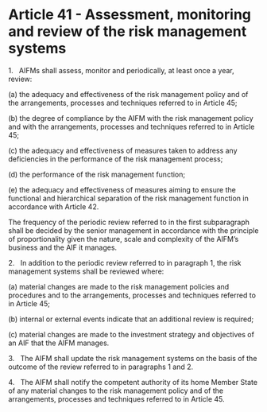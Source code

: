 # Article 41 - Assessment, monitoring and review of the risk management systems


1.   AIFMs shall assess, monitor and periodically, at least once a year, review:

(a) the adequacy and effectiveness of the risk management policy and of the arrangements, processes and techniques referred to in Article 45;

(b) the degree of compliance by the AIFM with the risk management policy and with the arrangements, processes and techniques referred to in Article 45;

(c) the adequacy and effectiveness of measures taken to address any deficiencies in the performance of the risk management process;

(d) the performance of the risk management function;

(e) the adequacy and effectiveness of measures aiming to ensure the functional and hierarchical separation of the risk management function in accordance with Article 42.

The frequency of the periodic review referred to in the first subparagraph shall be decided by the senior management in accordance with the principle of proportionality given the nature, scale and complexity of the AIFM’s business and the AIF it manages.

2.   In addition to the periodic review referred to in paragraph 1, the risk management systems shall be reviewed where:

(a) material changes are made to the risk management policies and procedures and to the arrangements, processes and techniques referred to in Article 45;

(b) internal or external events indicate that an additional review is required;

(c) material changes are made to the investment strategy and objectives of an AIF that the AIFM manages.

3.   The AIFM shall update the risk management systems on the basis of the outcome of the review referred to in paragraphs 1 and 2.

4.   The AIFM shall notify the competent authority of its home Member State of any material changes to the risk management policy and of the arrangements, processes and techniques referred to in Article 45.
